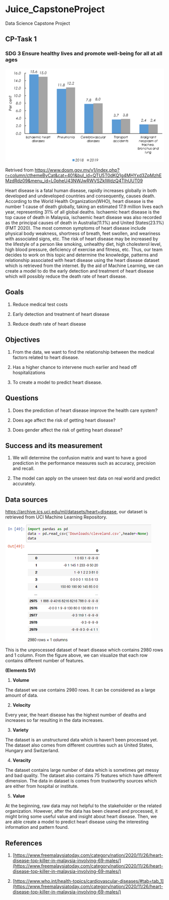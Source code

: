 # Juice_CapstoneProject
Data Science Capstone Project

## CP-Task 1
### SDG 3 Ensure healthy lives and promote well-being for all at all ages 
![](/images/heartdisease_mdata.png)

Retrived from https://www.dosm.gov.my/v1/index.php?r=column/cthemeByCat&cat=401&bul_id=QTU5T0dKQ1g4MHYxd3ZpMzhEMzdRdz09&menu_id=L0pheU43NWJwRWVSZklWdzQ4TlhUUT09 

Heart disease is a fatal human disease, rapidly increases globally in both developed and undeveloped countries and consequently, causes death. According to the World Health Organization(WHO), heart disease is the number 1 cause of death globally, taking an estimated 17.9 million lives each year, representing 31% of all global deaths. Ischaemic heart disease is the top cause of death in Malaysia, ischaemic heart disease was also recorded as the principal causes of death in Australia(11.1%) and United States(23.1%)(FMT 2020). The most common symptoms of heart disease include physical body weakness, shortness of breath, feet swollen, and weariness with associated signs, etc. The risk of heart disease may be increased by the lifestyle of a person like smoking, unhealthy diet, high cholesterol level, high blood pressure, deficiency of exercise and fitness, etc. Thus, our team decides to work on this topic and determine the knowledge, patterns and relationship associated with heart disease using the heart disease dataset which is retrieved from the internet. By the aid of Machine Learning, we can create a model to do the early detection and treatment of heart disease which will possibly reduce the death rate of heart disease. 

## Goals

1) Reduce medical test costs  

2) Early detection and treatment of heart disease 

3) Reduce death rate of heart disease 

 

## Objectives

1) From the data, we want to find the relationship between the medical factors related to heart disease. 

2) Has a higher chance to intervene much earlier and head off hospitalizations 

3) To create a model to predict heart disease. 

 

## Questions 

1) Does the prediction of heart disease improve the health care system? 

2) Does age affect the risk of getting heart disease? 

3) Does gender affect the risk of getting heart disease? 

 

## Success and its measurement

1) We will determine the confusion matrix and want to have a good prediction in the performance measures such as accuracy, precision and recall. 

2) The model can apply on the unseen test data on real world and predict accurately.  


## Data sources 

https://archive.ics.uci.edu/ml/datasets/heart+disease, our dataset is retrieved from UCI Machine Learning Repository. 

![](/images/pandas_datarow.png)

This is the unprocessed dataset of heart disease which contains 2980 rows and 1 column. From the figure above, we can visualize that each row contains different number of features. 

**(Elements 5V)** 

1) **Volume**  

The dataset we use contains 2980 rows. It can be considered as a large amount of data.  

2) **Velocity** 

Every year, the heart disease has the highest number of deaths and increases so far resulting in the data increases. 

3) **Variety** 

The dataset is an unstructured data which is haven’t been processed yet. The dataset also comes from different countries such as United States, Hungary and Switzerland.  

4) **Veracity** 

The dataset contains large number of data which is sometimes get messy and bad quality. The dataset also contains 75 features which have different dimension. The data in 			dataset is comes from trustworthy sources which are either from hospital or institute. 

5) **Value** 

At the beginning, raw data may not helpful to the stakeholder or the related organization. However, after the data has been cleaned and processed, it might bring some useful 	value and insight about heart disease. Then, we are able create a model to predict heart disease using the interesting information and pattern found. 

## References 

1) [https://www.freemalaysiatoday.com/category/nation/2020/11/26/heart-disease-top-killer-in-malaysia-involving-69-males/](https://www.freemalaysiatoday.com/category/nation/2020/11/26/heart-disease-top-killer-in-malaysia-involving-69-males/)

2) [https://www.who.int/health-topics/cardiovascular-diseases/#tab=tab_1](https://www.freemalaysiatoday.com/category/nation/2020/11/26/heart-disease-top-killer-in-malaysia-involving-69-males/)
